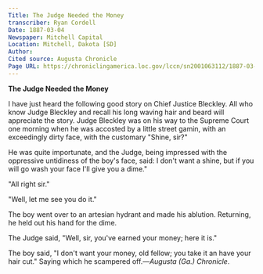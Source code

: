 ```yaml
---
Title: The Judge Needed the Money
transcriber: Ryan Cordell
Date: 1887-03-04
Newspaper: Mitchell Capital
Location: Mitchell, Dakota [SD]
Author:   
Cited source: Augusta Chronicle
Page URL: https://chroniclingamerica.loc.gov/lccn/sn2001063112/1887-03-04/ed-1/seq-7/
---
```


**The Judge Needed the Money**

I have just heard the following good story on Chief Justice Bleckley. All who know Judge Bleckley and recall his long waving hair and beard will appreciate the story. Judge Bleckley was on his way to the Supreme Court one morning when he was accosted by a little street gamin, with an exceedingly dirty face, with the customary "Shine, sir?"

He was quite importunate, and the Judge, being impressed with the oppressive untidiness of the boy's face, said: I don't want a shine, but if you will go wash your face I'll give you a dime."

"All right sir."

"Well, let me see you do it."

The boy went over to an artesian hydrant and made his ablution. Returning, he held out his hand for the dime.

The Judge said, "Well, sir, you've earned your money; here it is."

The boy said, "I don't want your money, old fellow; you take it an have your hair cut." Saying which he scampered off.—*Augusta (Ga.) Chronicle*.